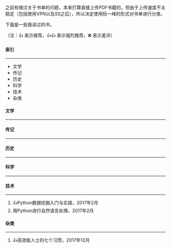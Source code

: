 之前有做过关于书单的问题，本来打算直接上传PDF书籍的，但由于上传速度不太稳定（包括使用VPN以及SS之后），所以决定使用阮一峰的形式对书单进行分类。

下面是一些我读过的书。

（注：👍 表示推荐，👍👍 表示强烈推荐，❌ 表示差评）

#### 索引
-----------------------
- 文学
- 传记
- 历史
- 科学
- 技术
- 杂类

#### 文学
-----------------------

#### 传记
-----------------------

#### 历史
-----------------------

#### 科学
-----------------------

#### 技术
-----------------------
1. 👍Python数据挖掘入门与实践，2017年2月
2. 用Python进行自然语言处理，2017年2月

#### 杂类
-----------------------
1. 👍高效能人士的七个习惯，2017年12月
